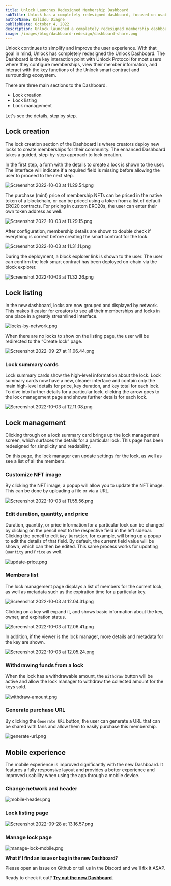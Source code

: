 ```yaml
---
title: Unlock Launches Redesigned Membership Dashboard
subTitle: Unlock has a completely redesigned dashboard, focused on usability
authorName: Kalidou Diagne
publishDate: October 4, 2022
description: Unlock launched a completely redesigned membership dashboard, focused on usability.
image: /images/blog/dashboard-redesign/dashboard-share.png
---
```


Unlock continues to simplify and improve the user experience. With that goal in mind, Unlock has completely redesigned the Unlock Dashboard. The Dashboard is the key interaction point with Unlock Protocol for most users where they configure memberships, view their member information, and interact with the key functions of the Unlock smart contract and surrounding ecosystem.

There are three main sections to the Dashboard.

- Lock creation
- Lock listing
- Lock management

Let's see the details, step by step.

## Lock creation

The lock creation section of the Dashboard is where creators deploy new locks to create memberships for their community. The enhanced Dashboard takes a guided, step-by-step approach to lock creation.

In the first step, a form with the details to create a lock is shown to the user. The interface will indicate if a required field is missing before allowing the user to proceed to the next step. 

![Screenshot 2022-10-03 at 11.29.54.png](/images/blog/dashboard-redesign/Screenshot_2022-10-03_at_11.29.54.png)

The purchase (mint) price of membership NFTs can be priced in the native token of a blockchain, or can be priced using a token from a list of default ERC20 contracts. For pricing in custom ERC20s, the user can enter their own token address as well.

![Screenshot 2022-10-03 at 11.29.15.png](/images/blog/dashboard-redesign/Screenshot_2022-10-03_at_11.29.15.png)

After configuration, membership details are shown to double check if everything is correct before creating the smart contract for the lock.

![Screenshot 2022-10-03 at 11.31.11.png](/images/blog/dashboard-redesign/Screenshot_2022-10-03_at_11.31.11.png)

During the deployment, a block explorer link is shown to the user. The user can confirm the lock smart contract has been deployed on-chain via the block explorer.

![Screenshot 2022-10-03 at 11.32.26.png](/images/blog/dashboard-redesign/Screenshot_2022-10-03_at_11.32.26.png)

## Lock listing

In the new dashboard, locks are now grouped and displayed by network. This makes it easier for creators to see all their memberships and locks in one place in a greatly streamlined interface.

![locks-by-network.png](/images/blog/dashboard-redesign/locks-by-network.png)

When there are no locks to show on the listing page, the user will be redirected to the “Create lock” page.

 

![Screenshot 2022-09-27 at 11.06.44.png](/images/blog/dashboard-redesign/Screenshot_2022-09-27_at_11.06.44.png)

### Lock summary cards

Lock summary cards show the high-level information about the lock. Lock summary cards now have a new, cleaner interface and contain only the main high-level details for price, key duration, and key total for each lock. To dive into further details for a particular lock, clicking the arrow goes to the lock management page and shows further details for each lock.

![Screenshot 2022-10-03 at 12.11.08.png](/images/blog/dashboard-redesign/Screenshot_2022-10-03_at_12.11.08.png)

## Lock management

Clicking through on a lock summary card brings up the lock management screen, which surfaces the details for a particular lock. This page has been redesigned for simplicity and readability. 

On this page, the lock manager can update settings for the lock, as well as see a list of all the members.

### Customize NFT image

By clicking the NFT image, a popup will allow you to update the NFT image. This can be done by uploading a file or via a URL.

![Screenshot 2022-10-03 at 11.55.56.png](/images/blog/dashboard-redesign/Screenshot_2022-10-03_at_11.55.56.png)

### Edit duration, quantity, and price

Duration, quantity, or price information for a particular lock can be changed by clicking on the pencil next to the respective field in the left sidebar. Clicking the pencil to edit `Key Duration`, for example, will bring up a popup to edit the details of that field. By default, the current field value will be shown, which can then be edited. This same process works for updating `Quantity` and `Price` as well.

![update-price.png](/images/blog/dashboard-redesign/update-price.png)

### Members list

The lock management page displays a list of members for the current lock, as well as metadata such as the expiration time for a particular key.

![Screenshot 2022-10-03 at 12.04.31.png](/images/blog/dashboard-redesign/Screenshot_2022-10-03_at_12.04.31.png)

Clicking on a key will expand it, and shows basic information about the key, owner, and expiration status.

![Screenshot 2022-10-03 at 12.06.41.png](/images/blog/dashboard-redesign/Screenshot_2022-10-03_at_12.06.41.png)

 In addition, if the viewer is the lock manager, more details and metadata for the key are shown.

![Screenshot 2022-10-03 at 12.05.24.png](/images/blog/dashboard-redesign/Screenshot_2022-10-03_at_12.05.24.png)

### Withdrawing funds from a lock 

When the lock has a withdrawable amount, the `Withdraw` button will be active and allow the lock manager to withdraw the collected amount for the keys sold.

![withdraw-amount.png](/images/blog/dashboard-redesign/withdraw-amount.png)

### Generate purchase URL

By clicking the `Generate URL` button, the user can generate a URL that can be shared with fans and allow them to easily purchase this membership.

![generate-url.png](/images/blog/dashboard-redesign/generate-url.png)

## Mobile experience

The mobile experience is improved significantly with the new Dashboard. It features a fully responsive layout and provides a better experience and improved usability when using the app through a mobile device.

### Change network and header 

![mobile-header.png](/images/blog/dashboard-redesign/mobile-header.png)

### Lock listing page

![Screenshot 2022-09-28 at 13.16.57.png](/images/blog/dashboard-redesign/Screenshot_2022-09-28_at_13.16.57.png)

### Manage lock page

![manage-lock-mobile.png](/images/blog/dashboard-redesign/manage-lock-mobile.png)

**What if I find an issue or bug in the new Dashboard?**

Please open an issue on Github or tell us in the Discord and we'll fix it ASAP.

Ready to check it out? **[Try out the new Dashboard](https://app.unlock-protocol.com/dashboard)**.
